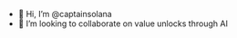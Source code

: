 - 👋 Hi, I’m @captainsolana
- 💞️ I’m looking to collaborate on value unlocks through AI


<!---
captainsolana/captainsolana is a ✨ special ✨ repository because its `README.md` (this file) appears on your GitHub profile.
You can click the Preview link to take a look at your changes.
--->
